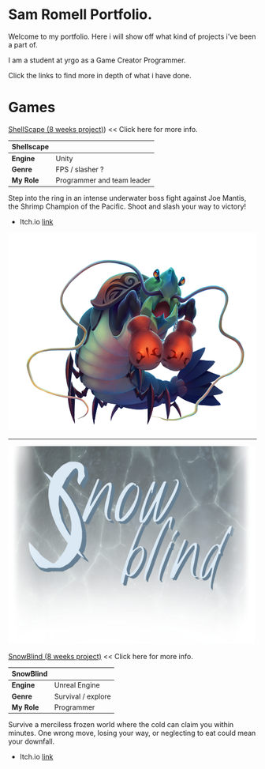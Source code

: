 # Sam Romell Portfolio.
Welcome to my portfolio. Here i will show off what kind of projects i've been a part of.

I am a student at yrgo as a Game Creator Programmer. 


Click the links to find more in depth of what i have done. 

# Games

[ShellScape (8 weeks project)](https://github.com/Spacestarz/Portfolio/tree/main/Shellscape)) << Click here for more info.


 
 |  Shellscape   |        |
|------------|-----------------------------|
| **Engine**   | Unity             |
| **Genre**    | FPS / slasher ?       |
| **My Role**    |Programmer and team leader      |
 

Step into the ring in an intense underwater boss fight against Joe Mantis, the Shrimp Champion of the Pacific.
Shoot and slash your way to victory!

* Itch.io [link](https://yrgo-game-creator.itch.io/shellscape)

<a href="[https://github.com/Spacestarz/Portfolio/tree/main/Shellscape]">
  <img src="Images/JoeMantis.png" alt="Joe Mantis" height="400">
</a>



---

<a href="[https://github.com/Spacestarz/Portfolio/tree/main/Snowblind]">
  <img src="Images/Snow Blind.png" width="500" height = "400">
</a>


[SnowBlind (8 weeks project)](https://github.com/Spacestarz/Portfolio/tree/main/Snowblind) << Click here for more info.

 |  SnowBlind   |        |
|------------|-----------------------------|
| **Engine**   | Unreal Engine             |
| **Genre**    | Survival / explore     |
| **My Role**    |Programmer     |

Survive a merciless frozen world where the cold can claim you within minutes. One wrong move, losing your way, or neglecting to eat could mean your downfall.

* Itch.io [link](https://yrgo-game-creator.itch.io/snow)




 
